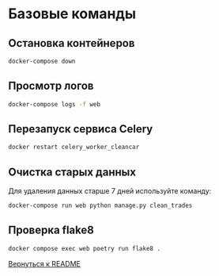 # Базовые команды

## Остановка контейнеров
```bash
docker-compose down
```

## Просмотр логов
```bash
docker-compose logs -f web
```

## Перезапуск сервиса Celery
```bash
docker restart celery_worker_cleancar
```

## Очистка старых данных
Для удаления данных старше 7 дней используйте команду:
```sh
docker-compose run web python manage.py clean_trades
```

## Проверка flake8
```sh
docker compose exec web poetry run flake8 .
```

[Вернуться к README](../README.md)